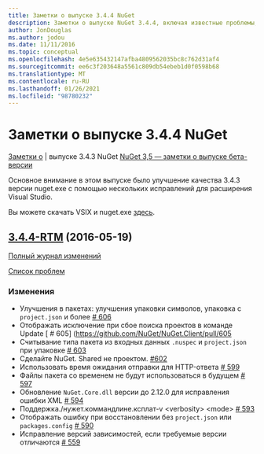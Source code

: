 ```yaml
---
title: Заметки о выпуске 3.4.4 NuGet
description: Заметки о выпуске NuGet 3.4.4, включая известные проблемы, исправления ошибок, добавленные функции и DCR.
author: JonDouglas
ms.author: jodou
ms.date: 11/11/2016
ms.topic: conceptual
ms.openlocfilehash: 4e5e635432147afba4809562035bc8c762d31af4
ms.sourcegitcommit: ee6c3f203648a5561c809db54ebeb1d0f0598b68
ms.translationtype: MT
ms.contentlocale: ru-RU
ms.lasthandoff: 01/26/2021
ms.locfileid: "98780232"
---
```

# <a name="nuget-344-release-notes"></a>Заметки о выпуске 3.4.4 NuGet

[Заметки о](../release-notes/nuget-3.4.3.md)  |  выпуске 3.4.3 NuGet [NuGet 3,5 — заметки о выпуске бета-версии](../release-notes/nuget-3.5-Beta.md)

Основное внимание в этом выпуске было улучшение качества 3.4.3 версии nuget.exe с помощью нескольких исправлений для расширения Visual Studio.

Вы можете скачать VSIX и nuget.exe [здесь](https://dist.nuget.org/index.html).

## <a name="344-rtm-2016-05-19"></a>[3.4.4-RTM](https://github.com/NuGet/NuGet.Client/tree/3.4.4-rtm) (2016-05-19)

[Полный журнал изменений](https://github.com/NuGet/NuGet.Client/compare/3.5.0-beta-final...3.4.4-rtm)

[Список проблем](https://github.com/NuGet/Home/issues?q=is%3Aissue+milestone%3A3.4.4+is%3Aclosed)

### <a name="changes"></a>Изменения

- Улучшения в пакетах: улучшения упаковки символов, упаковка с `project.json` и более [ \# 606](https://github.com/NuGet/NuGet.Client/pull/606)
- Отображать исключение при сбое поиска проектов в команде Update [ \# 605] (https://github.com/NuGet/NuGet.Client/pull/605
- Считывание типа пакета из входных данных `.nuspec` и `project.json` при упаковке [ \# 603](https://github.com/NuGet/NuGet.Client/pull/603)
- Сделайте NuGet. Shared не проектом. [\#602](https://github.com/NuGet/NuGet.Client/pull/602)
- Использовать время ожидания отправки для HTTP-ответа [ \# 599](https://github.com/NuGet/NuGet.Client/pull/599)
- Файлы пакета со временем не будут использоваться в будущем [ \# 597](https://github.com/NuGet/NuGet.Client/pull/597)
- Обновление `NuGet.Core.dll` версии до 2.12.0 для исправления ошибки XML [ \# 594](https://github.com/NuGet/NuGet.Client/pull/594)
- Поддержка./нужет.коммандлине.ксплат-v \<verbosity\> \<mode\> [ \# 593](https://github.com/NuGet/NuGet.Client/pull/593)
- Отображать ошибку при восстановлении без `project.json` или `packages.config` [ \# 590](https://github.com/NuGet/NuGet.Client/pull/590)
- Исправление версий зависимостей, если требуемые версии отличаются [ \# 559](https://github.com/NuGet/NuGet.Client/pull/559)